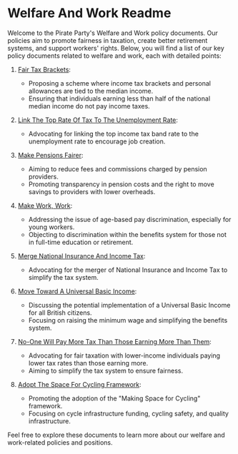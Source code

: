 # Welfare And Work Readme

Welcome to the Pirate Party's Welfare and Work policy documents. Our policies aim to promote fairness in taxation, create better retirement systems, and support workers' rights. Below, you will find a list of our key policy documents related to welfare and work, each with detailed points:

1. [Fair Tax Brackets](Welfare%20And%20Work/Fair%20Tax%20Brackets.md):
   - Proposing a scheme where income tax brackets and personal allowances are tied to the median income.
   - Ensuring that individuals earning less than half of the national median income do not pay income taxes.

2. [Link The Top Rate Of Tax To The Unemployment Rate](Welfare%20And%20Work/Link%20The%20Top%20Rate%20Of%20Tax%20To%20The%20Unemployment%20Rate.md):
   - Advocating for linking the top income tax band rate to the unemployment rate to encourage job creation.

3. [Make Pensions Fairer](Welfare%20And%20Work/Make%20Pensions%20Fairer.md):
   - Aiming to reduce fees and commissions charged by pension providers.
   - Promoting transparency in pension costs and the right to move savings to providers with lower overheads.

4. [Make Work, Work](Welfare%20And%20Work/Make%20Work,%20Work.md):
   - Addressing the issue of age-based pay discrimination, especially for young workers.
   - Objecting to discrimination within the benefits system for those not in full-time education or retirement.

5. [Merge National Insurance And Income Tax](Welfare%20And%20Work/Merge%20National%20Insurance%20And%20Income%20Tax.md):
   - Advocating for the merger of National Insurance and Income Tax to simplify the tax system.

6. [Move Toward A Universal Basic Income](Welfare%20And%20Work/Move%20Toward%20A%20Universal%20Basic%20Income.md):
   - Discussing the potential implementation of a Universal Basic Income for all British citizens.
   - Focusing on raising the minimum wage and simplifying the benefits system.

7. [No-One Will Pay More Tax Than Those Earning More Than Them](Welfare%20And%20Work/No-One%20Will%20Pay%20More%20Tax%20Than%20Those%20Earning%20More%20Than%20Them.md):
   - Advocating for fair taxation with lower-income individuals paying lower tax rates than those earning more.
   - Aiming to simplify the tax system to ensure fairness.

8. [Adopt The Space For Cycling Framework](Welfare%20And%20Work/Adopt%20The%20Space%20For%20Cycling%20Framework.md):
   - Promoting the adoption of the "Making Space for Cycling" framework.
   - Focusing on cycle infrastructure funding, cycling safety, and quality infrastructure.

Feel free to explore these documents to learn more about our welfare and work-related policies and positions.
